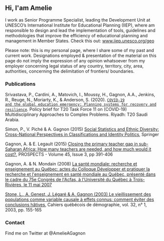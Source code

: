 

## Hi, I'am Amelie 
I work as Senior Programme Specialist, leading the Development Unit at UNESCO’s International Institute for Educational Planning (IIEP), where am responsible to design and lead the implementation of tools, guidelines and methodologies that improve the efficiency of educational planning and management in Member States. Check this out: www.iiep.unesco.org/geo

Please note: this is my personal page, where I share some of my past and current work. 
Designations employed & presentation of the material on this page do not imply the expression of any opinion whatsoever 
from my employer concerning legal status of any country, territory, city, area, authorities, concerning the delimitation of 
frontiers/ boundaries.


### Publications
Srivastava, P., Cardini, A., Matovich, I., Moussy, H., Gagnon, A.A., Jenkins, R., Reuge, N., Moriarty, K., & Anderson, S. (2020). <code>[COVID-19 and the global education emergency: Planning systems for recovery and resilience](https://www.g20-insights.org/wp-content/uploads/2020/11/T20_TF11_PB6.pdf)</code>. Policy brief for T20 Task Force 11 on (COVID-19) Multidisciplinary Approaches to Complex Problems. Riyadh: T20 Saudi Arabia. 

Simon, P., V. Piché & A. Gagnon (2015) <a href= http://bit.ly/SSED-2015 > Social Statistics and Ethnic Diversity: Cross-National Perspectives in Classifications and Identity Politics</a>, Springer 

Gagnon, A. & E. Legault (2015) <a href= https://www.researchgate.net/profile/Amelie-A-Gagnon > Closing the primary teacher gap in sub-Saharan Africa: How many teachers are needed, and how much would it cost?</a>, PROSPECTS - Volume 45, Issue 3, pp 391-406 

Gagnon, A. & N. Mondain (2008) <a href=https://numerique.banq.qc.ca/patrimoine/details/52327/2828042 > La santé mondiale: recherche et enseignement au Québec: actes du Colloque Développer et pratiquer la recherche et l'enseignement en santé mondiale au Québec, présenté dans le cadre du 75e Congrès de l'Acfas, à l'Université du Québec à Trois-Rivières, le 11 mai 2007

Stone, L., A. Genest, J. Légaré & A. Gagnon (2003) <a href= https://www.erudit.org/fr/revues/cqd/2003-v32-n1-cqd594/007415ar.pdf >Le vieillissement des populations comme variable causale à effets connus: comment éviter des conclusions hâtives</a>, Cahiers québécois de démographie, vol. 32, n° 1, 2003, pp. 155-165 

### Contact

Find me on Twitter at @AmelieAGagnon
